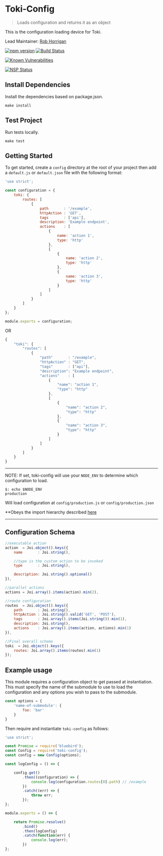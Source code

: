 # Toki-Config <!-- Repo Name -->
> Loads configuration and returns it as an object <!-- Repo Brief Description -->

<!-- Long Description -->
This is the configuration loading device for Toki.

<!-- Maintainer (Hint, probably you) -->
Lead Maintainer: [Rob Horrigan](https://github.com/robhorrigan)

<!-- Badges Go Here -->

<!-- Build Status from Travis -->
[![npm version](https://badge.fury.io/js/toki-config.svg)](https://badge.fury.io/js/toki-config)
[![Build Status](https://travis-ci.org/xogroup/toki-config.svg?branch=master)](https://travis-ci.org/xogroup/toki-config)
<!-- Security Scan from Snyk.io -->
[![Known Vulnerabilities](https://snyk.io/test/github/xogroup/toki-config/badge.svg)](https://snyk.io/test/github/xogroup/toki-config)
<!-- Security Scan from NSP -->
[![NSP Status](https://nodesecurity.io/orgs/xo-group/projects/4e38f776-3a5a-42e4-9240-a88dab24f7a5/badge)](https://nodesecurity.io/orgs/xo-group/projects/4e38f776-3a5a-42e4-9240-a88dab24f7a5)

<!-- End Badges -->
<!-- Quick Example -->
## Install Dependencies
Install the dependencies based on package.json.
```Text
make install
```

## Test Project
Run tests locally.
```Text
make test
```

## Getting Started
To get started, create a `config` directory at the root of your project then add
a `default.js` or `default.json` file with the following format:

```Javascript
'use strict';

const configuration = {
    toki: {
        routes: [
            {
                path       : '/example',
                httpAction : 'GET',
                tags       : ['api'],
                description: 'Example endpoint',
                actions    : [
                    {
                        name: 'action 1',
                        type: 'http'
                    },
                    [
                        {
                            name: 'action 2',
                            type: 'http'
                        },
                        {
                            name: 'action 3',
                            type: 'http'
                        }
                    ]
                ]
            }
        ]
    }
};

module.exports = configuration;
```
OR
```Javascript
{
    "toki": {
        "routes": [
            {
                "path"       : "/example",
                "httpAction" : "GET",
                "tags"       : ["api"],
                "description": "Example endpoint",
                "actions"    : [
                    {
                        "name": "action 1",
                        "type": "http"
                    },
                    [
                        {
                            "name": "action 2",
                            "type": "http"
                        },
                        {
                            "name": "action 3",
                            "type": "http"
                        }
                    ]
                ]
            }
        ]
    }
}
```

***

NOTE: If set, toki-config will use your `NODE_ENV` to determine which configuration to load.
```
$: echo $NODE_ENV
production
```
Will load configuration at `config/production.js` or `config/production.json`

**Obeys the import hierarchy described [here](https://github.com/lorenwest/node-config/wiki/Configuration-Files)

***

## Configuration Schema

<!-- TODO: Should link to schema definition in toki repo. -->

```Javascript
//executable action
action  = Joi.object().keys({
    name       : Joi.string(),

    //type is the custom action to be invoked
    type       : Joi.string(),

    description: Joi.string().optional()
}),

//parallel actions
actions = Joi.array().items(action).min(2),

//route configuration
routes  = Joi.object().keys({
    path       : Joi.string(),
    httpAction : Joi.string().valid('GET', 'POST'),
    tags       : Joi.array().items(Joi.string()).min(1),
    description: Joi.string(),
    actions    : Joi.array().items(action, actions).min(1)
}),

//Final overall schema
toki  = Joi.object().keys({
    routes: Joi.array().items(routes).min(1)
});
```

## Example usage

This module requires a configuration object to get passed at instantiation.
This must specify the name of the submodule to use to load the configuration and any options you wish to pass to the submodule.
```Javascript
const options = {
    'name-of-submodule': {
        foo: 'bar'
    }
}
```

Then require and instantiate `toki-config` as follows:

```Javascript
'use strict';

const Promise = require('bluebird');
const Config = require('toki-config');
const config = new Config(options);

const logConfig = () => {

    config.get()
        .then((configuration) => {
            console.log(configuration.routes[0].path) // /example
        })
        .catch((err) => {
            throw err;
        });
};

module.exports = () => {

    return Promise.resolve()
        .bind()
        .then(logConfig)
        .catch(function(err) {
            console.log(err);
        })
};
```

<!-- Customize this if needed -->

<!-- Anything Else (Sponsors, Links, Etc) -->
